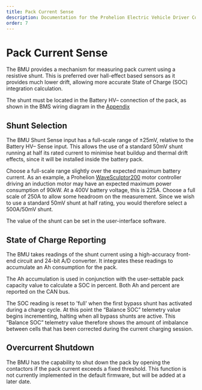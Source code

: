 ```yaml
---
title: Pack Current Sense
description: Documentation for the Prohelion Electric Vehicle Driver Controls
order: 7
---
```


# Pack Current Sense

The BMU provides a mechanism for measuring pack current using a resistive shunt.  This is preferred over hall-effect based sensors as it provides much lower drift, allowing more accurate State of Charge (SOC) integration calculation.   

The shunt must be located in the Battery HV– connection of the pack, as shown in the BMS wiring diagram in the [Appendix](Appendix)

## Shunt Selection

The BMU Shunt Sense input has a full-scale range of ±25mV, relative to the Battery HV– Sense input.  This allows the use of a standard 50mV shunt running at half its rated current to minimise heat buildup and thermal drift effects, since it will be installed inside the battery pack.   

Choose a full-scale range slightly over the expected maximum battery current.  As an example, a Prohelion [WaveSculptor200](http://localhost:4000/WaveSculptor_Motor_Controllers/WaveSculptor200_User_Manual/Overview.md) motor controller driving an induction motor may have an expected maximum power consumption of 90kW.  At a 400V battery voltage, this is 225A.  Choose a full scale of 250A to allow some headroom on the measurement.  Since we wish to use a standard 50mV shunt at half rating, you would therefore select a 500A/50mV shunt. 

The value of the shunt can be set in the user-interface software. 

## State of Charge Reporting

The BMU takes readings of the shunt current using a high-accuracy front-end circuit and 24-bit A/D converter.  It integrates these readings to accumulate an Ah consumption for the pack.   

The Ah accumulation is used in conjunction with the user-settable pack capacity value to calculate a SOC in percent.  Both Ah and percent are reported on the CAN bus. 

The SOC reading is reset to 'full' when the first bypass shunt has activated during a charge cycle.  At this point the “Balance SOC” telemetry value begins incrementing, halting when all bypass shunts are active.  This “Balance SOC” telemetry value therefore shows the amount of imbalance between cells that has been corrected during the current charging session. 

## Overcurrent Shutdown

The BMU has the capability to shut down the pack by opening the contactors if the pack current exceeds a fixed threshold.  This function is not currently implemented in the default firmware, but will be added at a later date. 
